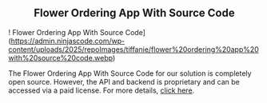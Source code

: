 <h2 style="text-align:center"> Flower Ordering App With Source Code </h2>

! Flower Ordering App With Source Code](https://admin.ninjascode.com/wp-content/uploads/2025/repoImages/tiffanie/flower%20ordering%20app%20with%20source%20code.webp) 

The Flower Ordering App With Source Code  for our solution is completely open source. However, the API and backend is proprietary and can be accessed via a paid license. For more details, <a href="https://enatega.com/?utm_source=github&utm_medium=repo&utm_campaign=tiffanie-flower-ordering-app-with-source-code" target="_blank">click here</a>.
